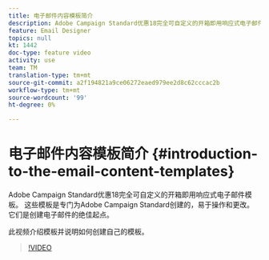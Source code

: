 ```yaml
---
title: 电子邮件内容模板简介
description: Adobe Campaign Standard优惠18完全可自定义的开箱即用响应式电子邮件模板。  这些模板是专门为Adobe Campaign Standard创建的，易于操作和更改。 它们是创建电子邮件的绝佳起点。
feature: Email Designer
topics: null
kt: 1442
doc-type: feature video
activity: use
team: TM
translation-type: tm+mt
source-git-commit: a2f194821a9ce06272eaed979ee2d8c62cccac2b
workflow-type: tm+mt
source-wordcount: '99'
ht-degree: 0%

---
```



# 电子邮件内容模板简介 {#introduction-to-the-email-content-templates}

Adobe Campaign Standard优惠18完全可自定义的开箱即用响应式电子邮件模板。 这些模板是专门为Adobe Campaign Standard创建的，易于操作和更改。 它们是创建电子邮件的绝佳起点。

此视频介绍模板并说明如何创建自己的模板。

>[!VIDEO](https://video.tv.adobe.com/v/23106?quality=12)
